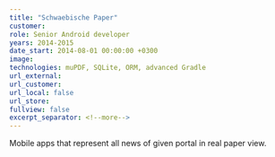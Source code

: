 ```yaml
---
title: "Schwaebische Paper"
customer:
role: Senior Android developer
years: 2014-2015
date_start: 2014-08-01 00:00:00 +0300
image: 
technologies: muPDF, SQLite, ORM, advanced Gradle
url_external: 
url_customer:
url_local: false
url_store: 
fullview: false
excerpt_separator: <!--more-->
---
```

Mobile apps that represent all news of given portal in real paper view.